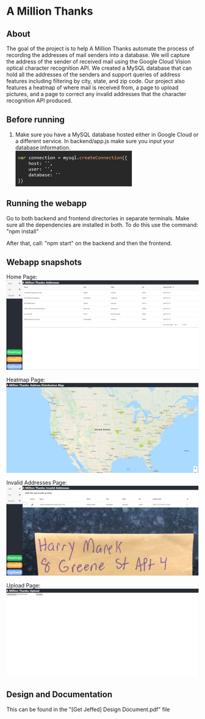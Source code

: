 # A Million Thanks

## About
The goal of the project is to help A Million Thanks automate the process of recording the addresses of mail senders into a database. We will capture the address of the sender of received mail using the Google Cloud Vision optical character recognition API. We created a MySQL database that can hold all the addresses of the senders and support queries of address features including filtering by city, state, and zip code. Our project also features a heatmap of where mail is received from, a page to upload pictures, and a page to correct any invalid addresses that the character recognition API produced.

## Before running
1. Make sure you have a MySQL database hosted either in Google Cloud or a different service. In backend/app.js make sure you input your database information.  
![DBexample](/readmeimages/dbhost.png)

## Running the webapp
Go to both backend and frontend directories in separate terminals. Make sure all the dependencies are installed in both. To do this use the command: "npm install"

After that, call: "npm start" on the backend and then the frontend.

## Webapp snapshots
Home Page:
![home](/readmeimages/home.png)

Heatmap Page:
![heatmap](/readmeimages/heatmap.png)

Invalid Addresses Page:
![invalid](/readmeimages/invalid.jpg)

Upload Page:
![upload](/readmeimages/upload.png)

## Design and Documentation
This can be found in the "[Get Jeffed] Design Document.pdf" file
